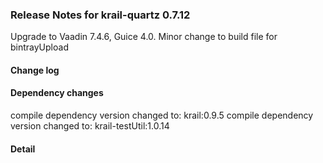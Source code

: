 ### Release Notes for krail-quartz 0.7.12

Upgrade to Vaadin 7.4.6, Guice 4.0.  Minor change to build file for bintrayUpload

#### Change log



#### Dependency changes

   compile dependency version changed to: krail:0.9.5
   compile dependency version changed to: krail-testUtil:1.0.14

#### Detail

